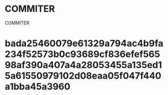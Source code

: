 # COMMITER
COMMITER






# bada25460079e61329a794ac4b9fa234f52573b0c93689cf836efef56598af390a407a4a28053455a135ed15a61550979102d08eaa05f047f440a1bba45a3960
